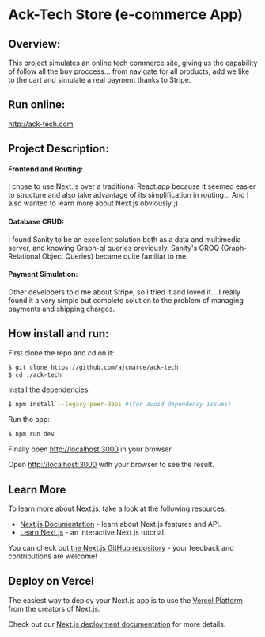 # Ack-Tech Store (e-commerce App)
## Overview:

This project simulates an online tech commerce site, giving us the capability of follow all the buy proccess... from navigate for all products, add we like to the cart and simulate a real payment thanks to Stripe.

## Run online:
http://ack-tech.com

## Project Description:
#### Frontend and Routing:
  I chose to use Next.js over a traditional React.app because it seemed easier to structure and also take advantage of its simplification in routing... And I also wanted to learn more about Next.js obviously ;) 
#### Database CRUD:
I found Sanity to be an excellent solution both as a data and multimedia server, and knowing Graph-ql queries previously, Sanity's GROQ (Graph-Relational Object Queries) became quite familiar to me.
#### Payment Simulation:
Other developers told me about Stripe, so I tried it and loved it... I really found it a very simple but complete solution to the problem of managing payments and shipping charges.

## How install and run:
First clone the repo and cd on it:
```bash
$ git clone https://github.com/ajcmarce/ack-tech
$ cd ./ack-tech
```
Install the dependencies:
```bash
$ npm install --legacy-peer-deps #(for avoid dependency issues)
```
Run the app:
```bash
$ npm run dev
```
Finally open [http://localhost:3000](http://localhost:3000) in your browser

Open [http://localhost:3000](http://localhost:3000) with your browser to see the result.

## Learn More

To learn more about Next.js, take a look at the following resources:

- [Next.js Documentation](https://nextjs.org/docs) - learn about Next.js features and API.
- [Learn Next.js](https://nextjs.org/learn) - an interactive Next.js tutorial.

You can check out [the Next.js GitHub repository](https://github.com/vercel/next.js/) - your feedback and contributions are welcome!

## Deploy on Vercel

The easiest way to deploy your Next.js app is to use the [Vercel Platform](https://vercel.com/new?utm_medium=default-template&filter=next.js&utm_source=create-next-app&utm_campaign=create-next-app-readme) from the creators of Next.js.

Check out our [Next.js deployment documentation](https://nextjs.org/docs/deployment) for more details.
